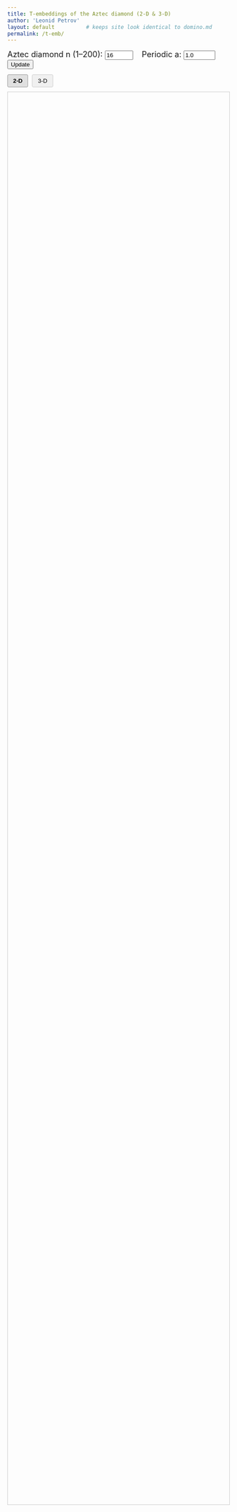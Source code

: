 ```yaml
---
title: T‑embeddings of the Aztec diamond (2‑D & 3‑D)
author: 'Leonid Petrov'
layout: default          # keeps site look identical to domino.md
permalink: /t-emb/
---
```


<!-- === Parameter controls shared by both panes === -->
<div id="controls" style="font-size:18px;margin-bottom:12px">
  <label>Aztec diamond n (1–200):</label>
  <input id="n-input" type="number" value="16" min="1" max="200" step="1">
  <label style="margin-left:15px">Periodic a:</label>
  <input id="a-input" type="number" value="1.0" min="0.1" max="10" step="0.1">
  <button id="update-btn">Update</button>
</div>

<!-- === View toggle === -->
<div class="view-toggle" style="margin-bottom:10px">
  <button id="view-2d-btn" class="active">2‑D</button>
  <button id="view-3d-btn">3‑D</button>
</div>

<!-- === Two panes === -->
<div class="visualization-container">
  <svg id="t-emb-2d" viewBox="-1 -1 2 2" style="width:100%;height:80vh;border:1px solid #ccc;"></svg>
  <div id="t-emb-3d"  style="display:none;width:100%;height:80vh;"></div>
</div>

<style>
  /* Layout for the visualization panes */
  .visualization-container {
    width: 100%;
    position: relative;
  }

  .viz-pane {
    width: 100%;
    margin-bottom: 15px;
  }

  /* View toggle and display options styling */
  .view-toggle, .display-options {
    margin-bottom: 10px;
  }

  .view-toggle button {
    padding: 6px 12px;
    margin-right: 5px;
    border: 1px solid #ccc;
    background-color: #f0f0f0;
    border-radius: 3px;
    cursor: pointer;
  }

  .view-toggle button.active {
    background-color: #e0e0e0;
    font-weight: bold;
    border-color: #999;
  }

  /* Vertex and edge styles */
  .vertex {
    fill: black;
    stroke: none;
    r: 0.004;
  }

  .edge {
    stroke: black;
    stroke-width: 0.003;
    fill: none;
  }

  /* Responsive design */
  @media (max-width: 768px) {
    #t-emb-2d, #t-emb-3d {
      height: 65vh;
    }
  }

  @media (max-width: 600px) {
    #t-emb-2d, #t-emb-3d {
      height: 60vh;
    }
  }

  /* Styling for buttons and controls */
  button {
    cursor: pointer;
  }
</style>

<script src="/js/d3.v7.min.js"></script>
<script src="/js/three.min.js"></script>
<script src="/js/OrbitControls.js"></script>

<!-- WASM/JS produced from the single C++ core -->
<script src="/js/2025-03-27-t-emb-a-json.js"></script>   <!-- same module drives BOTH views -->

<script>
/* ---------- 4.1 globals ---------- */
let cached = null;            // {n, a, data} or null
let scene, camera, renderer, controls;   // 3‑D objects

/* ---------- 4.2 WASM wrappers ---------- */
let doTembInitialized = false;

Module.onRuntimeInitialized = () => {
  window.doTemb = Module.cwrap('doTembJSONwithA','number',['number','number'],{async:true});
  window.freeStr = Module.cwrap('freeString',null,['number']);
  doTembInitialized = true;
  console.log("WASM module initialized");
  // Initial update once module is ready
  update();
};

/* ---------- 4.3 helpers ---------- */
async function fetchEmbedding(n,a){
  if (cached && cached.n===n && Math.abs(cached.a-a)<1e-12) return cached.data;
  const ptr = await doTemb(n,a);
  const json = Module.UTF8ToString(ptr);
  freeStr(ptr);
  cached = {n,a,data:JSON.parse(json)};
  return cached.data;
}

/* ---------- 4.4 2‑D drawing ---------- */
function draw2D(data){
  const svg   = d3.select("#t-emb-2d");
  svg.selectAll("*").remove();
  const g     = svg.append("g");
  
  const T     = data.T;
  
  // Helper function to safely get real component
  const getReal = (point) => {
    if (!point) return 0;
    if (typeof point.re === 'number') return point.re;
    if (typeof point.real === 'number') return point.real;
    if (typeof point[0] === 'number') return point[0]; // Array format
    return 0;
  };
  
  // Helper function to safely get imaginary component
  const getImag = (point) => {
    if (!point) return 0;
    if (typeof point.im === 'number') return point.im;
    if (typeof point.imag === 'number') return point.imag;
    if (typeof point[1] === 'number') return point[1]; // Array format
    return 0;
  };

  /* build edges exactly like in the standalone 2‑D page */
  console.log("Building edges for n =", cached.n);
  const edges = buildEdges(T, cached.n);
  console.log("Adding boundary edges");
  addBoundaryRingEdges(T, edges, cached.n);
  console.log("Created edges:", edges.length);

  g.selectAll("line.edge").data(edges).join("line")
   .attr("class","edge")
   .attr("x1", d => getReal(T[d[0]]))
   .attr("y1", d => -getImag(T[d[0]]))
   .attr("x2", d => getReal(T[d[1]]))
   .attr("y2", d => -getImag(T[d[1]]));

  g.selectAll("circle.vert").data(T).join("circle")
   .attr("class","vertex").attr("r",0.004)
   .attr("cx", d => getReal(d))
   .attr("cy", d => -getImag(d));
   
  /* No need for auto-scale with viewBox - the SVG viewBox already handles scaling for us */
  
  /* optional zoom */
  svg.call(d3.zoom().scaleExtent([0.5,30]).on("zoom",e=>g.attr("transform",e.transform)));
}

/* ---------- 4.5 3‑D drawing ---------- */
function initThree(){
  const div = document.getElementById("t-emb-3d");
  div.innerHTML = "";
  const w=div.clientWidth, h=div.clientHeight;
  scene   = new THREE.Scene();
  camera  = new THREE.PerspectiveCamera(45,w/h,0.001,1000);
  camera.position.set(0,0,3);

  renderer= new THREE.WebGLRenderer({antialias:true});
  renderer.setSize(w,h); div.appendChild(renderer.domElement);
  controls= new THREE.OrbitControls(camera, renderer.domElement);
  animate();
}
function animate(){ requestAnimationFrame(animate); controls.update(); renderer.render(scene,camera); }

function draw3D(data){
  if(!renderer) initThree();
  scene.clear();
  const T=data.T;
  
  // Helper function to safely get real component
  const getReal = (point) => {
    if (!point) return 0;
    if (typeof point.re === 'number') return point.re;
    if (typeof point.real === 'number') return point.real;
    if (typeof point[0] === 'number') return point[0]; // Array format
    return 0;
  };
  
  // Helper function to safely get imaginary component
  const getImag = (point) => {
    if (!point) return 0;
    if (typeof point.im === 'number') return point.im;
    if (typeof point.imag === 'number') return point.imag;
    if (typeof point[1] === 'number') return point[1]; // Array format
    return 0;
  };
  
  // Helper to get a coordinate key
  const getKey = (point) => {
    if (!point) return "0,0";
    const k = point.k !== undefined ? point.k : 0;
    const j = point.j !== undefined ? point.j : 0;
    return `${k},${j}`;
  };
  
  // Safely create a mapping from O coordinates to O.im values
  const Oim = new Map();
  if (data.O && Array.isArray(data.O)) {
    data.O.forEach(o => {
      if (o) {
        const key = getKey(o);
        const value = getImag(o);
        Oim.set(key, value);
      }
    });
  }
  
  console.log("3D: Creating geometry with", T.length, "vertices");
  const geom = new THREE.BufferGeometry();
  const positions = [];
  
  const edges = buildEdges(T, cached.n);
  console.log("3D: Built", edges.length, "edges");
  
  edges.forEach(e => {
    if (e && e.length >= 2 && T[e[0]] && T[e[1]]) {
      const v1 = T[e[0]], v2 = T[e[1]];
      
      // Get z-coordinate from Oim map or use 0
      const z1 = Oim.get(getKey(v1)) || 0;
      const z2 = Oim.get(getKey(v2)) || 0;
      
      positions.push(
        getReal(v1),     // x1
        -getImag(v1),    // y1
        z1,              // z1
        getReal(v2),     // x2
        -getImag(v2),    // y2
        z2               // z2
      );
    }
  });
  
  console.log("3D: Created", positions.length/6, "line segments");
  geom.setAttribute('position', new THREE.Float32BufferAttribute(positions, 3));
  scene.add(new THREE.LineSegments(geom, new THREE.LineBasicMaterial({color:0x000000})));
}

// Build the interior edges among T- or O-vertices
function buildEdges(vertices, n) {
  // Helper function to safely get k,j coordinates
  const getCoords = (v) => {
    if (!v) return { k: 0, j: 0 };
    const k = v.k !== undefined ? v.k : 0;
    const j = v.j !== undefined ? v.j : 0;
    return { k, j };
  };

  // Create a mapping from coordinates to vertex index
  const indexMap = new Map();
  if (!vertices || !Array.isArray(vertices)) {
    console.error("Invalid vertices array:", vertices);
    return [];
  }
  
  vertices.forEach((v, idx) => {
    if (v) {
      const { k, j } = getCoords(v);
      indexMap.set(`${k},${j}`, idx);
    }
  });

  const edges = [];
  const neighborSteps = [
    { dk:  1, dj:  0 },
    { dk: -1, dj:  0 },
    { dk:  0, dj:  1 },
    { dk:  0, dj: -1 },
  ];
  const isBoundary = (k,j) => (Math.abs(k)+Math.abs(j) === n);

  // Add special edges connecting corners and boundary
  const specialEdges = [
    // Connect the four corners of the Aztec diamond
    { from: { k: 0, j: n }, to: { k: n, j: 0 } },
    { from: { k: 0, j: -n}, to: { k: n, j: 0 } },
    { from: { k: 0, j: -n}, to: { k: -n, j: 0 } },
    { from: { k: 0, j: n }, to: { k: -n, j: 0 } },
    // Direct connections among boundary
    { from: { k: n-1,  j: 0 },   to: { k: n,    j: 0 } },
    { from: { k: 0,     j: n-1 }, to: { k: 0,    j: n } },
    { from: { k: -(n-1),j: 0 },   to: { k: -n,   j: 0 } },
    { from: { k: 0,     j: -(n-1) }, to: { k: 0,    j: -n } }
  ];

  console.log("Index map has", indexMap.size, "entries for n =", n);

  // Add edges between special vertices
  specialEdges.forEach(s => {
    const fromKey = `${s.from.k},${s.from.j}`;
    const toKey   = `${s.to.k},${s.to.j}`;
    if (indexMap.has(fromKey) && indexMap.has(toKey)) {
      const i1 = indexMap.get(fromKey);
      const i2 = indexMap.get(toKey);
      edges.push([Math.min(i1, i2), Math.max(i1, i2)]);
    }
  });

  // Add edges to neighbor steps, avoiding boundary/interior mismatches
  vertices.forEach((v, idx) => {
    if (!v) return;
    
    const { k, j } = getCoords(v);
    
    neighborSteps.forEach(step => {
      const nk = k + step.dk;
      const nj = j + step.dj;
      const key = `${nk},${nj}`;
      
      if (!indexMap.has(key)) return;
      const nbrIdx = indexMap.get(key);

      // If exactly one endpoint is boundary and the other is interior, skip:
      const oneIsBoundary = isBoundary(k,j) ^ isBoundary(nk,nj);
      if (!oneIsBoundary) {
        // Avoid duplicating edges
        if (nbrIdx > idx) {
          edges.push([idx, nbrIdx]);
        }
      }
    });
  });

  console.log(`Built ${edges.length} edges from ${vertices.length} vertices with n=${n}`);
  return edges;
}

// Connect boundary ring
function addBoundaryRingEdges(vertices, edges, n) {
  // Helper function to safely get k,j coordinates
  const getCoords = (v) => {
    if (!v) return { k: 0, j: 0 };
    const k = v.k !== undefined ? v.k : 0;
    const j = v.j !== undefined ? v.j : 0;
    return { k, j };
  };
  
  // Helper function to safely get real component
  const getReal = (point) => {
    if (!point) return 0;
    if (typeof point.re === 'number') return point.re;
    if (typeof point.real === 'number') return point.real;
    if (typeof point[0] === 'number') return point[0]; // Array format
    return 0;
  };
  
  // Helper function to safely get imaginary component
  const getImag = (point) => {
    if (!point) return 0;
    if (typeof point.im === 'number') return point.im;
    if (typeof point.imag === 'number') return point.imag;
    if (typeof point[1] === 'number') return point[1]; // Array format
    return 0;
  };
  
  // Find vertices on the boundary (k+j = n-1)
  const boundaryIndices = [];
  if (!vertices || !Array.isArray(vertices) || !edges) {
    console.error("Invalid parameters to addBoundaryRingEdges");
    return;
  }
  
  vertices.forEach((v, idx) => {
    if (!v) return;
    const { k, j } = getCoords(v);
    if (Math.abs(k) + Math.abs(j) === n-1) {
      boundaryIndices.push(idx);
    }
  });
  
  console.log(`Found ${boundaryIndices.length} boundary vertices (n=${n})`);
  if (boundaryIndices.length === 0) return;

  // Sort boundary vertices by angle and connect them in order
  boundaryIndices.sort((iA, iB) => {
    const vA = vertices[iA];
    const vB = vertices[iB];
    const aA = Math.atan2(getImag(vA), getReal(vA));
    const aB = Math.atan2(getImag(vB), getReal(vB));
    return aA - aB;
  });

  // Connect in sequence
  for (let i = 0; i < boundaryIndices.length; i++) {
    const iA = boundaryIndices[i];
    const iB = boundaryIndices[(i+1) % boundaryIndices.length];
    edges.push([Math.min(iA, iB), Math.max(iA, iB)]);
  }
  
  console.log(`Added ${boundaryIndices.length} boundary ring edges`);
}

/* ---------- 4.6 UI wiring ---------- */
async function update(){
  if (!doTembInitialized) {
    console.log("WASM module not yet initialized, skipping update");
    return;
  }

  try {
    const n=parseInt(document.getElementById("n-input").value,10);
    const a=parseFloat(document.getElementById("a-input").value);
    console.log(`Fetching embedding with n=${n}, a=${a}`);
    const data=await fetchEmbedding(n,a);
    console.log("Data fetched:", data);
    
    // Debug: examine the structure of the first few T objects
    if (data.T && data.T.length > 0) {
      console.log("First T object sample:", data.T[0]);
      console.log("T object properties:", Object.keys(data.T[0]));
    }
    
    // Debug: examine the structure of the first few O objects
    if (data.O && data.O.length > 0) {
      console.log("First O object sample:", data.O[0]);
      console.log("O object properties:", Object.keys(data.O[0]));
    }

    if (document.getElementById("view-2d-btn").classList.contains("active")) {
      console.log("Drawing 2D view");
      draw2D(data);
    } else {
      console.log("Drawing 3D view");
      draw3D(data);
    }
  } catch (err) {
    console.error("Error in update:", err);
  }
}
document.getElementById("update-btn").onclick = update;

/* toggle buttons */
document.getElementById("view-2d-btn").onclick = ()=>{
  document.getElementById("view-2d-btn").classList.add("active");
  document.getElementById("view-3d-btn").classList.remove("active");
  document.getElementById("t-emb-2d").style.display="block";
  document.getElementById("t-emb-3d").style.display="none";
  if (cached) draw2D(cached.data);
};
document.getElementById("view-3d-btn").onclick = ()=>{
  document.getElementById("view-3d-btn").classList.add("active");
  document.getElementById("view-2d-btn").classList.remove("active");
  document.getElementById("t-emb-3d").style.display="block";
  document.getElementById("t-emb-2d").style.display="none";
  if (cached) draw3D(cached.data);
};
</script>
